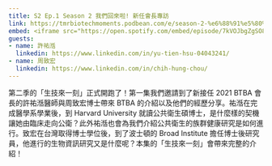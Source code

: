 ```yaml
---
title: S2 Ep.1 Season 2 我們回來啦! 新任會長專訪
link: https://tmrbiotechmoments.podbean.com/e/season-2-%e6%88%91%e5%80%91%e5%9b%9e%e4%be%86%e5%95%a6-%e6%96%b0%e4%bb%bb%e6%9c%83%e9%95%b7%e5%b0%88%e8%a8%aa/
embed: <iframe src="https://open.spotify.com/embed/episode/7kVOJbgZgSO8T3Aagchjhk" width="100%" height="232" frameborder="0" allowtransparency="true" allow="encrypted-media"></iframe>
guests:
- name: 許祐湉
  linkedin: https://www.linkedin.com/in/yu-tien-hsu-04043241/
- name: 周致宏
  linkedin: https://www.linkedin.com/in/chih-hung-chou/
---
```


第二季的「生技來一刻」正式開跑了！第一集我們邀請到了新接任 2021 BTBA 會長的許祐湉醫師與周致宏博士帶來 BTBA 的介紹以及他們的經歷分享。祐湉在完成醫學系學業後，到 Harvard University 就讀公共衛生碩博士，是什麼樣的契機讓她由臨床走向公衛？此外祐湉也會為我們介紹公共衛生的族群健康研究是如何進行。致宏在台灣取得博士學位後，到了波士頓的 Broad Institute 擔任博士後研究員，他進行的生物資訊研究又是什麼呢？本集的「生技來一刻」會帶來完整的介紹！
